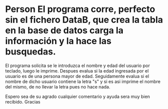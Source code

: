 # Person El programa corre, perfecto sin el fichero DataB, que crea la tabla en la base de datos carga la información y la hace las busquedas.
El programa solicita se le introduzca el nombre y edad del usuario por teclado, luego le imprime.
Despues evalua si la edad ingresada por el usuario es de una persona mayor de edad.
Seguidamente evalua si el nombre de dicho usuario contiene la letra "s" y si es asi imprime el nombre del mismo, de no llevar la letra pues no hace nada.

Espero sea de su agrado cualquier comentario y ayuda sera muy bien recibido. Gracias
